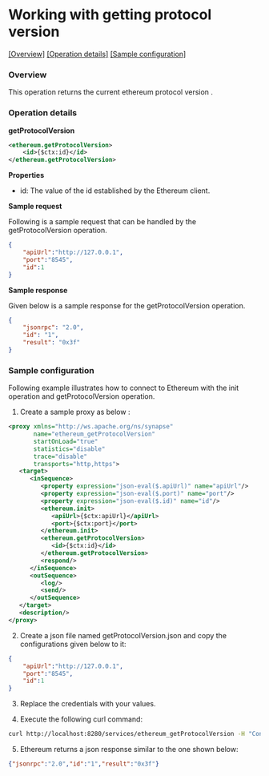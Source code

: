 # Working with getting protocol version

[[Overview]](#overview)  [[Operation details]](#operation-details)  [[Sample configuration]](#sample-configuration)

### Overview

This operation returns the current ethereum protocol version .

### Operation details

**getProtocolVersion**
```xml
<ethereum.getProtocolVersion>
    <id>{$ctx:id}</id>
</ethereum.getProtocolVersion>
```

**Properties**
* id: The value of the id established by the Ethereum client.

**Sample request**

Following is a sample request that can be handled by the getProtocolVersion operation.

```json
{
	"apiUrl":"http://127.0.0.1",
	"port":"8545",
	"id":1
}
```
**Sample response**

Given below is a sample response for the getProtocolVersion operation.

```json
{
    "jsonrpc": "2.0",
    "id": "1",
    "result": "0x3f"
}
```

### Sample configuration

Following example illustrates how to connect to Ethereum with the init operation and getProtocolVersion operation.

1. Create a sample proxy as below :

```xml
<proxy xmlns="http://ws.apache.org/ns/synapse"
       name="ethereum_getProtocolVersion"
       startOnLoad="true"
       statistics="disable"
       trace="disable"
       transports="http,https">
   <target>
      <inSequence>
         <property expression="json-eval($.apiUrl)" name="apiUrl"/>
         <property expression="json-eval($.port)" name="port"/>
         <property expression="json-eval($.id)" name="id"/>
         <ethereum.init>
            <apiUrl>{$ctx:apiUrl}</apiUrl>
            <port>{$ctx:port}</port>
         </ethereum.init>
         <ethereum.getProtocolVersion>
            <id>{$ctx:id}</id>
         </ethereum.getProtocolVersion>
         <respond/>
      </inSequence>
      <outSequence>
         <log/>
         <send/>
      </outSequence>
   </target>
   <description/>
</proxy>


```

2. Create a json file named getProtocolVersion.json and copy the configurations given below to it:

```json
{
	"apiUrl":"http://127.0.0.1",
	"port":"8545",
	"id":1
}
```
3. Replace the credentials with your values.

4. Execute the following curl command:

```bash
curl http://localhost:8280/services/ethereum_getProtocolVersion -H "Content-Type: application/json" -d @getProtocolVersion.json

```
5. Ethereum returns a json response similar to the one shown below:

```json
{"jsonrpc":"2.0","id":"1","result":"0x3f"}
```
